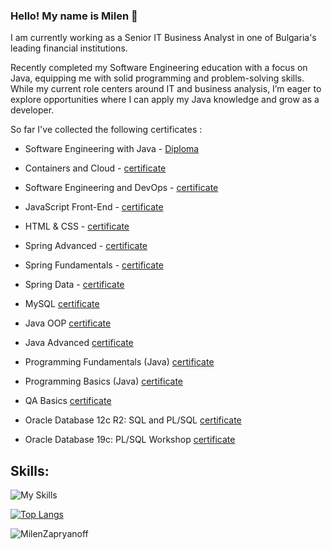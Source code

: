 ### Hello! My name is Milen 👋

I am currently working as a Senior IT Business Analyst in one of Bulgaria's leading financial institutions. 

Recently completed my Software Engineering education with a focus on Java, equipping me with solid programming and problem-solving skills.
While my current role centers around IT and business analysis, I’m eager to explore opportunities where I can apply my Java knowledge and grow as a developer.

So far I've collected the following certificates :

  + Software Engineering with Java - [Diploma](https://softuni.bg/certificates/details/229894/c18aaf2a)


 
  + Containers and Cloud - [certificate](https://softuni.bg/certificates/details/232880/bb503a53)

  + Software Engineering and DevOps - [certificate](https://softuni.bg/certificates/details/229493/33d3fd1b)

  + JavaScript Front-End  - [certificate](https://softuni.bg/certificates/details/212421/4bad96be)

  + HTML & CSS - [certificate](https://softuni.bg/certificates/details/205362/a333f09f)

  + Spring Advanced - [certificate](https://softuni.bg/certificates/details/197693/eff6a443)
    
  + Spring Fundamentals - [certificate](https://softuni.bg/certificates/details/191553/6461ca2c)

  + Spring Data - [certificate](https://softuni.bg/certificates/details/180573/80c84453)

  + MySQL [certificate](https://softuni.bg/certificates/details/172257/52a4b645)

  + Java OOP [certificate](https://softuni.bg/certificates/details/168971/882c9827)

  + Java Advanced [certificate](https://softuni.bg/certificates/details/161720/18fd6d44)
  
  + Programming Fundamentals (Java) [certificate](https://softuni.bg/certificates/details/148552/7e09709b)
  
  + Programming Basics (Java) [certificate](https://softuni.bg/certificates/details/140089/040083a4)
  
  + QA Basics [certificate](https://softuni.bg/certificates/details/154179/702bd4b4)
  
  + Oracle Database 12c R2: SQL and PL/SQL [certificate](https://i.ibb.co/xYkHypG/IMG-3909.jpg)
  
  + Oracle Database 19c: PL/SQL Workshop [certificate](https://i.ibb.co/Dby2xfx/IMG-5148.jpg)
  
## Skills: 
![My Skills](https://skillicons.dev/icons?i=java,spring,mysql,idea,maven,gradle,mysql,regex,docker)

[![Top Langs](https://github-readme-stats.vercel.app/api/top-langs/?username=magdalenavelikova)](https://github.com/anuraghazra/github-readme-stats)
  
<p>&nbsp;<img align="left" src="https://github-readme-stats-sigma-five.vercel.app/api?username=MilenZapryanoff&show_icons=true&locale=en" alt="MilenZapryanoff" /></p>
